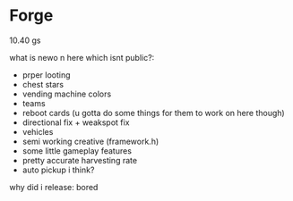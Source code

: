 # Forge
10.40 gs

what is newo n here which isnt public?:

- prper looting
- chest stars
- vending machine colors
- teams
- reboot cards (u gotta do some things for them to work on here though)
- directional fix + weakspot fix
- vehicles
- semi working creative (framework.h)
- some little gameplay features
- pretty accurate harvesting rate
- auto pickup i think?

why did i release: bored
